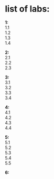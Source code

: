 # list of labs:
**1:**  
1.1  
1.2  
1.3  
1.4  
  
**2:**  
2.1  
2.2  
2.3  
  
**3:**  
3.1  
3.2  
3.3  
3.4  
  
**4:**  
4.1  
4.2  
4.3  
4.4   
  
**5:**  
5.1  
5.2  
5.3  
5.4  
5.5  
  
**6:**  
